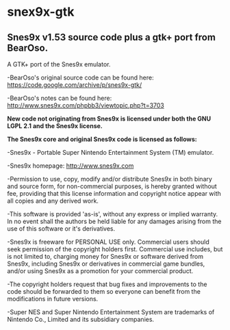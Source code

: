 # snex9x-gtk
Snes9x v1.53 source code plus a gtk+ port from BearOso.
-----
A GTK+ port of the Snes9x emulator.

-BearOso's original source code can be found here: https://code.google.com/archive/p/snes9x-gtk/

-BearOso's notes can be found here: http://www.snes9x.com/phpbb3/viewtopic.php?t=3703

**New code not originating from Snes9x is licensed under both the GNU LGPL 2.1 and the Snes9x license.**

**The Snes9x core and original Snes9x code is licensed as follows:**

-Snes9x - Portable Super Nintendo Entertainment System (TM) emulator.

-Snes9x homepage: http://www.snes9x.com

-Permission to use, copy, modify and/or distribute Snes9x in both binary and source form, for non-commercial purposes, is hereby granted without fee, providing that this license information and copyright notice appear with all copies and any derived work.

-This software is provided 'as-is', without any express or implied warranty. In no event shall the authors be held liable for any damages arising from the use of this software or it's derivatives.

-Snes9x is freeware for PERSONAL USE only. Commercial users should seek permission of the copyright holders first. Commercial use includes, but is not limited to, charging money for Snes9x or software derived from Snes9x, including Snes9x or derivatives in commercial game bundles, and/or using Snes9x as a promotion for your commercial product.

-The copyright holders request that bug fixes and improvements to the code should be forwarded to them so everyone can benefit from the modifications in future versions.

-Super NES and Super Nintendo Entertainment System are trademarks of Nintendo Co., Limited and its subsidiary companies.
